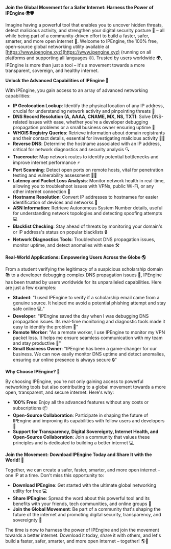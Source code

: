 **Join the Global Movement for a Safer Internet: Harness the Power of IPEngine 🌍🛡️**

Imagine having a powerful tool that enables you to uncover hidden threats, detect malicious activity, and strengthen your digital security posture 🔐 – all while being part of a community-driven effort to build a faster, safer, smarter, and more open internet 🚀. Welcome to IPEngine, the 100% free, open-source global networking utility available at [https://www.ipengine.xyz](https://www.ipengine.xyz) (running on all platforms and supporting all languages 🌐). Trusted by users worldwide 🌍, IPEngine is more than just a tool – it's a movement towards a more transparent, sovereign, and healthy internet.

**Unlock the Advanced Capabilities of IPEngine 🔑**

With IPEngine, you gain access to an array of advanced networking capabilities:

*   **IP Geolocation Lookup**: Identify the physical location of any IP address, crucial for understanding network activity and pinpointing threats 📍
*   **DNS Record Resolution (A, AAAA, CNAME, MX, NS, TXT)**: Solve DNS-related issues with ease, whether you're a developer debugging propagation problems or a small business owner ensuring uptime 🔧
*   **WHOIS Registry Queries**: Retrieve information about domain registrants and their contact details, essential for investigating malicious activity 🕵️‍♂️
*   **Reverse DNS**: Determine the hostname associated with an IP address, critical for network diagnostics and security analysis 🔍
*   **Traceroute**: Map network routes to identify potential bottlenecks and improve internet performance ⚡️
*   **Port Scanning**: Detect open ports on remote hosts, vital for penetration testing and vulnerability assessment 🕵️‍♂️
*   **Latency and Packet Loss Analysis**: Monitor network health in real-time, allowing you to troubleshoot issues with VPNs, public Wi-Fi, or any other internet connection 🔴
*   **Hostname Resolution**: Convert IP addresses to hostnames for easier identification of devices and networks 📡
*   **ASN Information**: Retrieve Autonomous System Number details, useful for understanding network topologies and detecting spoofing attempts 💻
*   **Blacklist Checking**: Stay ahead of threats by monitoring your domain's or IP address's status on popular blacklists 🔒
*   **Network Diagnostics Tools**: Troubleshoot DNS propagation issues, monitor uptime, and detect anomalies with ease 🛠️

**Real-World Applications: Empowering Users Across the Globe 🌎**

From a student verifying the legitimacy of a suspicious scholarship domain 📚 to a developer debugging complex DNS propagation issues 🤯, IPEngine has been trusted by users worldwide for its unparalleled capabilities. Here are just a few examples:

*   **Student**: "I used IPEngine to verify if a scholarship email came from a genuine source. It helped me avoid a potential phishing attempt and stay safe online 💻."
*   **Developer**: "IPEngine saved the day when I was debugging DNS propagation issues. Its real-time monitoring and diagnostic tools made it easy to identify the problem 🚀"
*   **Remote Worker**: "As a remote worker, I use IPEngine to monitor my VPN packet loss. It helps me ensure seamless communication with my team and stay productive 💼"
*   **Small Business Owner**: "IPEngine has been a game-changer for our business. We can now easily monitor DNS uptime and detect anomalies, ensuring our online presence is always secure 🔒"

**Why Choose IPEngine? 🤔**

By choosing IPEngine, you're not only gaining access to powerful networking tools but also contributing to a global movement towards a more open, transparent, and secure internet. Here's why:

*   **100% Free**: Enjoy all the advanced features without any costs or subscriptions 📦
*   **Open-Source Collaboration**: Participate in shaping the future of IPEngine and improving its capabilities with fellow users and developers 🤝
*   **Support for Transparency, Digital Sovereignty, Internet Health, and Open-Source Collaboration**: Join a community that values these principles and is dedicated to building a better internet 💻

**Join the Movement: Download IPEngine Today and Share It with the World! 🌟**

Together, we can create a safer, faster, smarter, and more open internet – one IP at a time. Don't miss this opportunity to:

*   **Download IPEngine**: Get started with the ultimate global networking utility for free 💻
*   **Share IPEngine**: Spread the word about this powerful tool and its benefits with your friends, tech communities, and online groups 📢
*   **Join the Global Movement**: Be part of a community that's shaping the future of the internet and promoting digital security, transparency, and sovereignty 🔗

The time is now to harness the power of IPEngine and join the movement towards a better internet. Download it today, share it with others, and let's build a faster, safer, smarter, and more open internet – together! 🌎🚀